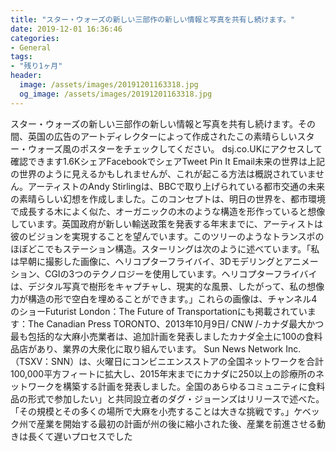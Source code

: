 ```yaml
---
title: "スター・ウォーズの新しい三部作の新しい情報と写真を共有し続けます。"
date: 2019-12-01 16:36:46
categories:
- General
tags:
- "残り1ヶ月"
header:
  image: /assets/images/20191201163318.jpg
  og_image: /assets/images/20191201163318.jpg
---
```


スター・ウォーズの新しい三部作の新しい情報と写真を共有し続けます。その間、英国の広告のアートディレクターによって作成されたこの素晴らしいスター・ウォーズ風のポスターをチェックしてください。 dsj.co.UKにアクセスして確認できます1.6KシェアFacebookでシェアTweet Pin It Email未来の世界は上記の世界のように見えるかもしれませんが、これが起こる方法は概説されていません。アーティストのAndy Stirlingは、BBCで取り上げられている都市交通の未来の素晴らしい幻想を作成しました。このコンセプトは、明日の世界を、都市環境で成長する木によく似た、オーガニックの木のような構造を形作っていると想像しています。英国政府が新しい輸送政策を発表する年末までに、アーティストは彼のビジョンを実現することを望んでいます。このツリーのようなトランスポのほぼどこでもステーション構造。スターリングは次のように述べています。「私は早朝に撮影した画像に、ヘリコプターフライバイ、3Dモデリングとアニメーション、CGIの3つのテクノロジーを使用しています。ヘリコプターフライバイは、デジタル写真で樹形をキャプチャし、現実的な風景、したがって、私の想像力が構造の形で空白を埋めることができます。」これらの画像は、チャンネル4のショーFuturist London：The Future of Transportationにも掲載されています：The Canadian Press TORONTO、2013年10月9日/ CNW /-カナダ最大かつ最も包括的な大麻小売業者は、追加計画を発表しましたカナダ全土に100の食料品店があり、業界の大衆化に取り組んでいます。 Sun News Network Inc.（TSXV：SNN）は、火曜日にコンビニエンスストアの全国ネットワークを合計100,000平方フィートに拡大し、2015年末までにカナダに250以上の診療所のネットワークを構築する計画を発表しました。全国のあらゆるコミュニティに食料品の形式で参加したい」と共同設立者のダグ・ジョーンズはリリースで述べた。 「その規模とその多くの場所で大麻を小売することは大きな挑戦です。」ケベック州で産業を開始する最初の計画が州の後に縮小された後、産業を前進させる動きは長くて遅いプロセスでした
